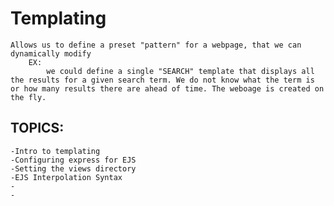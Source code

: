 # Templating
    Allows us to define a preset "pattern" for a webpage, that we can dynamically modify 
        EX:
            we could define a single "SEARCH" template that displays all the results for a given search term. We do not know what the term is or how many results there are ahead of time. The weboage is created on the fly.

## TOPICS:
    -Intro to templating
    -Configuring express for EJS
    -Setting the views directory
    -EJS Interpolation Syntax
    -
    -